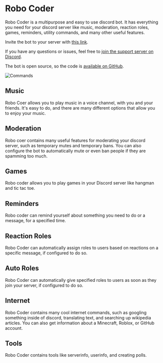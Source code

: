 <link rel="shortcut icon" type="image/x-icon" href="favicon.png">

# Robo Coder
Robo Coder is a multipurpose and easy to use discord bot. It has everything you need for your discord server like music, moderation, reaction roles, games, reminders, utility commands, and many other useful features.

Invite the bot to your server with [this link](https://discord.com/oauth2/authorize?client_id=639607732202110977&scope=bot+applications.commands&permissions=4566936822).

If you have any questions or issues, feel free to [join the support server on Discord](https://discord.gg/6jQpPeEtQM).

The bot is open source, so the code is [available on GitHub](https://github.com/ilovetocode2019/Robo-Coder).

![Commands](https://raw.githubusercontent.com/ilovetocode2019/Robo-Coder/master/assets/commands.gif)

## Music
Robo Coer allows you to play music in a voice channel, with you and your friends. It's easy to do, and there are many different options that allow you to enjoy your music.

## Moderation
Robo coer contains many useful features for moderating your discord server, such as temporary mutes and temporary bans. You can also configure the bot to automatically mute or even ban people if they are spamming too much.

## Games
Robo coder allows you to play games in your Discord server like hangman and tic tac toe.

## Reminders
Robo coder can remind yourself about something you need to do or a message, for a specified time.

## Reaction Roles
Robo Coder can automatically assign roles to users based on reactions on a specific message, if configured to do so.

## Auto Roles
Robo Coder can automatically give specified roles to users as soon as they join your server, if configured to do so.

## Internet
Robo Coder contains many cool internet commands, such as googling something inside of discord, translating text, and searching up wikipedia articles. You can also get information about a Minecraft, Roblox, or GitHub account.

## Tools
Robo Coder contains tools like serverinfo, userinfo, and creating polls.
